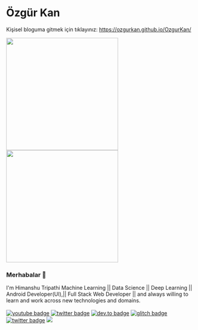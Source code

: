 # Özgür Kan

Kişisel bloguma gitmek için tıklayınız: https://ozgurkan.github.io/OzgurKan/

<img src="https://media.giphy.com/media/p4NLw3I4U0idi/giphy.gif" width="300"> <img src= "https://media.giphy.com/media/26tn33aiTi1jkl6H6/giphy.gif" width = "300">

### Merhabalar 👋

I'm Himanshu Tripathi Machine Learning || Data Science || Deep Learning || Android Developer(UI),|| Full Stack Web Developer || and always willing to learn and work across new technologies and domains. <br/> <br/>
[![youtube badge](https://img.shields.io/badge/youtube-HimanshuTripathi-%23FF0000?style=flat&logo=youtube)](https://www.youtube.com/c/himanshutripathi)
[![twitter badge](https://img.shields.io/badge/twitter-@iam_himanshu0-%231FA1F1?style=flat&logo=twitter&logoColor=white)](https://twitter.com/iam_himanshu0)
[![dev.to badge](https://img.shields.io/badge/linkedin-iamhimanshu0-%230177B5?style=flat&logo=linkedin)](https://www.linkedin.com/in/iamhimanshu0)
[![glitch badge](https://img.shields.io/badge/facebook-iamhimanshu0-%23FF0000?style=flat&logo=facebook)](https://www.facebook.com/iamhimanshu0)
[![twitter badge](https://img.shields.io/badge/instagram-@iamhimanshu0-%23E4415F?style=flat&logo=instagram&logoColor=white)](https://www.instagram.com/iamhimanshu0)
![](https://komarev.com/ghpvc/?username=iamhimanshu0&color=brightgreen&style=flat)


